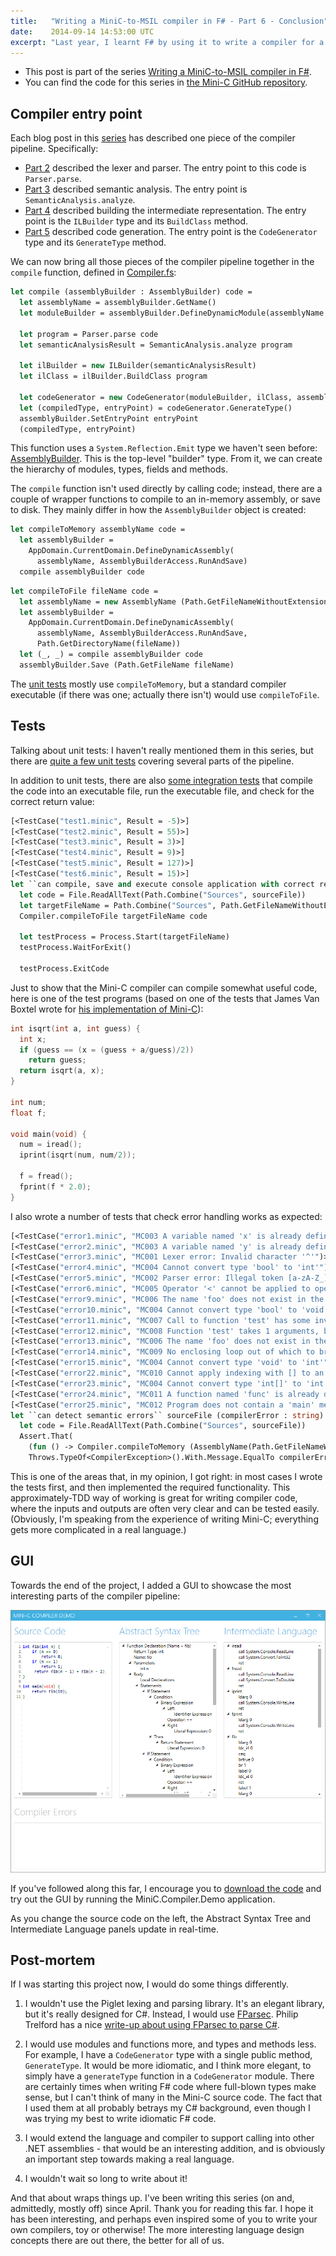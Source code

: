 ```yaml
---
title:   "Writing a MiniC-to-MSIL compiler in F# - Part 6 - Conclusion"
date:    2014-09-14 14:53:00 UTC
excerpt: "Last year, I learnt F# by using it to write a compiler for a subset of C. In this series, I will explain how each part of the compiler works. This post concludes the series by describing the compiler entry point, along with my thoughts about how I would do things differently now, and finally a look at the GUI I wrote to show the compiler in action."
---
```


* This post is part of the series [Writing a MiniC-to-MSIL compiler in F#](/blog/archive/2014/04/13/writing-a-minic-to-msil-compiler-in-fsharp-part-0-introduction).
* You can find the code for this series in [the Mini-C GitHub repository](https://github.com/tgjones/mini-c/).

## Compiler entry point

Each blog post in this [series](/blog/archive/2014/04/13/writing-a-minic-to-msil-compiler-in-fsharp-part-0-introduction) has described one piece of the compiler pipeline. Specifically:

* [Part 2](/blog/archive/2014/05/29/writing-a-minic-to-msil-compiler-in-fsharp-part-2-lexing-and-parsing) described the lexer and parser. The entry point to this code is `Parser.parse`.
* [Part 3](/blog/archive/2014/06/20/writing-a-minic-to-msil-compiler-in-fsharp-part-3-semantic-analysis) described semantic analysis. The entry point is `SemanticAnalysis.analyze`.
* [Part 4](/blog/archive/2014/08/23/writing-a-minic-to-msil-compiler-in-fsharp-part-4-building-the-intermediate-representation) described building the intermediate representation. The entry point is the `ILBuilder` type and its `BuildClass` method.
* [Part 5](/blog/archive/2014/09/13/writing-a-minic-to-msil-compiler-in-fsharp-part-5-code-generation) described code generation. The entry point is the `CodeGenerator` type and its `GenerateType` method.

We can now bring all those pieces of the compiler pipeline together in the `compile` function, defined in [Compiler.fs](https://github.com/tgjones/mini-c/blob/master/src/MiniC.Compiler/Compiler.fs):

``` ocaml
let compile (assemblyBuilder : AssemblyBuilder) code =
  let assemblyName = assemblyBuilder.GetName()
  let moduleBuilder = assemblyBuilder.DefineDynamicModule(assemblyName.Name, assemblyName.Name + ".exe", true)

  let program = Parser.parse code
  let semanticAnalysisResult = SemanticAnalysis.analyze program

  let ilBuilder = new ILBuilder(semanticAnalysisResult)
  let ilClass = ilBuilder.BuildClass program

  let codeGenerator = new CodeGenerator(moduleBuilder, ilClass, assemblyName.Name)
  let (compiledType, entryPoint) = codeGenerator.GenerateType()
  assemblyBuilder.SetEntryPoint entryPoint
  (compiledType, entryPoint)
```

This function uses a `System.Reflection.Emit` type we haven't seen before: [AssemblyBuilder](http://msdn.microsoft.com/en-us/library/system.reflection.emit.assemblybuilder.aspx). This is the top-level "builder" type. From it, we can create the hierarchy of modules, types, fields and methods.

The `compile` function isn't used directly by calling code; instead, there are a couple of wrapper functions to compile to an in-memory assembly, or save to disk. They mainly differ in how the `AssemblyBuilder` object is created:

``` ocaml
let compileToMemory assemblyName code =
  let assemblyBuilder =
    AppDomain.CurrentDomain.DefineDynamicAssembly(
      assemblyName, AssemblyBuilderAccess.RunAndSave)
  compile assemblyBuilder code
```

``` ocaml
let compileToFile fileName code =
  let assemblyName = new AssemblyName (Path.GetFileNameWithoutExtension fileName)
  let assemblyBuilder =
    AppDomain.CurrentDomain.DefineDynamicAssembly(
      assemblyName, AssemblyBuilderAccess.RunAndSave,
      Path.GetDirectoryName(fileName))
  let (_, _) = compile assemblyBuilder code
  assemblyBuilder.Save (Path.GetFileName fileName)
```

The [unit tests](https://github.com/tgjones/mini-c/tree/master/src/MiniC.Compiler.Tests) mostly use `compileToMemory`, but a standard compiler executable (if there was one; actually there isn't) would use `compileToFile`.

## Tests

Talking about unit tests: I haven't really mentioned them in this series, but there are [quite a few unit tests](https://github.com/tgjones/mini-c/tree/master/src/MiniC.Compiler.Tests) covering several parts of the pipeline.

In addition to unit tests, there are also [some integration tests](https://github.com/tgjones/mini-c/blob/master/src/MiniC.Compiler.Tests/CompilerTests.fs) that compile the code into an executable file, run the executable file, and check for the correct return value:

``` ocaml
[<TestCase("test1.minic", Result = -5)>]
[<TestCase("test2.minic", Result = 55)>]
[<TestCase("test3.minic", Result = 3)>]
[<TestCase("test4.minic", Result = 9)>]
[<TestCase("test5.minic", Result = 127)>]
[<TestCase("test6.minic", Result = 15)>]
let ``can compile, save and execute console application with correct return value`` sourceFile =
  let code = File.ReadAllText(Path.Combine("Sources", sourceFile))
  let targetFileName = Path.Combine("Sources", Path.GetFileNameWithoutExtension(sourceFile) + ".exe")
  Compiler.compileToFile targetFileName code

  let testProcess = Process.Start(targetFileName)
  testProcess.WaitForExit()
    
  testProcess.ExitCode
```

Just to show that the Mini-C compiler can compile somewhat useful code, here is one of the test programs (based on one of the tests that James Van Boxtel wrote for [his implementation of Mini-C](http://jamesvanboxtel.com/portfolio/programming/c-plus-plus)):

``` c
int isqrt(int a, int guess) {
  int x;
  if (guess == (x = (guess + a/guess)/2))
    return guess;
  return isqrt(a, x);
}

int num;
float f;

void main(void) {
  num = iread();
  iprint(isqrt(num, num/2));

  f = fread();
  fprint(f * 2.0);
}
```

I also wrote a number of tests that check error handling works as expected:

``` ocaml
[<TestCase("error1.minic", "MC003 A variable named 'x' is already defined in this scope")>]
[<TestCase("error2.minic", "MC003 A variable named 'y' is already defined in this scope")>]
[<TestCase("error3.minic", "MC001 Lexer error: Invalid character '^'")>]
[<TestCase("error4.minic", "MC004 Cannot convert type 'bool' to 'int'")>]
[<TestCase("error5.minic", "MC002 Parser error: Illegal token [a-zA-Z_][a-zA-Z_0-9]*. Expected \+,-,\*,\(,\),\[,\],;,,,%,/,=,\|\|,==,!=,<=,<,>=,>,&&,\.")>]
[<TestCase("error6.minic", "MC005 Operator '<' cannot be applied to operands of type 'bool' and 'int'")>]
[<TestCase("error9.minic", "MC006 The name 'foo' does not exist in the current context")>]
[<TestCase("error10.minic", "MC004 Cannot convert type 'bool' to 'void'")>]
[<TestCase("error11.minic", "MC007 Call to function 'test' has some invalid arguments. Argument 1: Cannot convert from 'int' to 'bool'")>]
[<TestCase("error12.minic", "MC008 Function 'test' takes 1 arguments, but here was given 2")>]
[<TestCase("error13.minic", "MC006 The name 'foo' does not exist in the current context")>]
[<TestCase("error14.minic", "MC009 No enclosing loop out of which to break")>]
[<TestCase("error15.minic", "MC004 Cannot convert type 'void' to 'int'")>]
[<TestCase("error22.minic", "MC010 Cannot apply indexing with [] to an expression of type 'int'")>]
[<TestCase("error23.minic", "MC004 Cannot convert type 'int[]' to 'int'")>]
[<TestCase("error24.minic", "MC011 A function named 'func' is already defined")>]
[<TestCase("error25.minic", "MC012 Program does not contain a 'main' method suitable for an entry point")>]
let ``can detect semantic errors`` sourceFile (compilerError : string) =
  let code = File.ReadAllText(Path.Combine("Sources", sourceFile))
  Assert.That(
    (fun () -> Compiler.compileToMemory (AssemblyName(Path.GetFileNameWithoutExtension sourceFile)) code |> ignore),
    Throws.TypeOf<CompilerException>().With.Message.EqualTo compilerError)
```

This is one of the areas that, in my opinion, I got right: in most cases I wrote the tests first, and then implemented the required functionality. This approximately-TDD way of working is great for writing compiler code, where the inputs and outputs are often very clear and can be tested easily. (Obviously, I'm speaking from the experience of writing Mini-C; everything gets more complicated in a real language.)

## GUI

Towards the end of the project, I added a GUI to showcase the most interesting parts of the compiler pipeline:

![](/assets/posts/mini-c.png)

If you've followed along this far, I encourage you to [download the code](https://github.com/tgjones/mini-c) and try out the GUI by running the MiniC.Compiler.Demo application.

As you change the source code on the left, the Abstract Syntax Tree and Intermediate Language panels update in real-time.

## Post-mortem

If I was starting this project now, I would do some things differently.

1. I wouldn't use the Piglet lexing and parsing library. It's an elegant library, but it's really designed for C#. Instead, I would use [FParsec](http://www.quanttec.com/fparsec/). Philip Trelford has a nice [write-up about using FParsec to parse C#](http://trelford.com/blog/post/parsecsharp.aspx).

2. I would use modules and functions more, and types and methods less. For example, I have a `CodeGenerator` type with a single public method, `GenerateType`. It would be more idiomatic, and I think more elegant, to simply have a `generateType` function in a `CodeGenerator` module. There are certainly times when writing F# code where full-blown types make sense, but I can't think of many in the Mini-C source code. The fact that I used them at all probably betrays my C# background, even though I was trying my best to write idiomatic F# code.

3. I would extend the language and compiler to support calling into other .NET assemblies - that would be an interesting addition, and is obviously an important step towards making a real language.

4. I wouldn't wait so long to write about it!

And that about wraps things up. I've been writing this series (on and, admittedly, mostly off) since April. Thank you for reading this far. I hope it has been interesting, and perhaps even inspired some of you to write your own compilers, toy or otherwise! The more interesting language design concepts there are out there, the better for all of us.